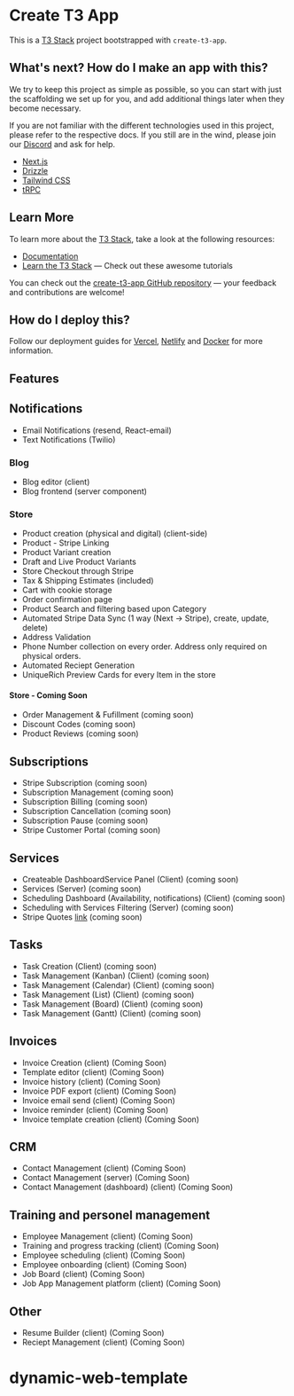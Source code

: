 # Create T3 App

This is a [T3 Stack](https://create.t3.gg/) project bootstrapped with `create-t3-app`.

## What's next? How do I make an app with this?

We try to keep this project as simple as possible, so you can start with just the scaffolding we set up for you, and add additional things later when they become necessary.

If you are not familiar with the different technologies used in this project, please refer to the respective docs. If you still are in the wind, please join our [Discord](https://t3.gg/discord) and ask for help.

- [Next.js](https://nextjs.org)
- [Drizzle](https://orm.drizzle.team)
- [Tailwind CSS](https://tailwindcss.com)
- [tRPC](https://trpc.io)

## Learn More

To learn more about the [T3 Stack](https://create.t3.gg/), take a look at the following resources:

- [Documentation](https://create.t3.gg/)
- [Learn the T3 Stack](https://create.t3.gg/en/faq#what-learning-resources-are-currently-available) — Check out these awesome tutorials

You can check out the [create-t3-app GitHub repository](https://github.com/t3-oss/create-t3-app) — your feedback and contributions are welcome!

## How do I deploy this?

Follow our deployment guides for [Vercel](https://create.t3.gg/en/deployment/vercel), [Netlify](https://create.t3.gg/en/deployment/netlify) and [Docker](https://create.t3.gg/en/deployment/docker) for more information.

## Features

## Notifications

- Email Notifications (resend, React-email)
- Text Notifications (Twilio)

### Blog

- Blog editor (client)
- Blog frontend (server component)

### Store

- Product creation (physical and digital) (client-side)
- Product - Stripe Linking
- Product Variant creation
- Draft and Live Product Variants
- Store Checkout through Stripe
- Tax & Shipping Estimates (included)
- Cart with cookie storage
- Order confirmation page
- Product Search and filtering based upon Category
- Automated Stripe Data Sync (1 way (Next -> Stripe), create, update, delete)
- Address Validation
- Phone Number collection on every order. Address only required on physical orders.
- Automated Reciept Generation
- UniqueRich Preview Cards for every Item in the store

#### Store - Coming Soon

- Order Management & Fufillment (coming soon)
- Discount Codes (coming soon)
- Product Reviews (coming soon)

## Subscriptions

- Stripe Subscription (coming soon)
- Subscription Management (coming soon)
- Subscription Billing (coming soon)
- Subscription Cancellation (coming soon)
- Subscription Pause (coming soon)
- Stripe Customer Portal (coming soon)

## Services

- Createable DashboardService Panel (Client) (coming soon)
- Services (Server) (coming soon)
- Scheduling Dashboard (Availability, notifications) (Client) (coming soon)
- Scheduling with Services Filtering (Server) (coming soon)
- Stripe Quotes [link](https://docs.stripe.com/quotes) (coming soon)

## Tasks

- Task Creation (Client) (coming soon)
- Task Management (Kanban) (Client) (coming soon)
- Task Management (Calendar) (Client) (coming soon)
- Task Management (List) (Client) (coming soon)
- Task Management (Board) (Client) (coming soon)
- Task Management (Gantt) (Client) (coming soon)

## Invoices

- Invoice Creation (client) (Coming Soon)
- Template editor (client) (Coming Soon)
- Invoice history (client) (Coming Soon)
- Invoice PDF export (client) (Coming Soon)
- Invoice email send (client) (Coming Soon)
- Invoice reminder (client) (Coming Soon)
- Invoice template creation (client) (Coming Soon)

## CRM

- Contact Management (client) (Coming Soon)
- Contact Management (server) (Coming Soon)
- Contact Management (dashboard) (client) (Coming Soon)

## Training and personel management

- Employee Management (client) (Coming Soon)
- Training and progress tracking (client) (Coming Soon)
- Employee scheduling (client) (Coming Soon)
- Employee onboarding (client) (Coming Soon)
- Job Board (client) (Coming Soon)
- Job App Management platform (client) (Coming Soon)

## Other

- Resume Builder (client) (Coming Soon)
- Reciept Management (client) (Coming Soon)

# dynamic-web-template
